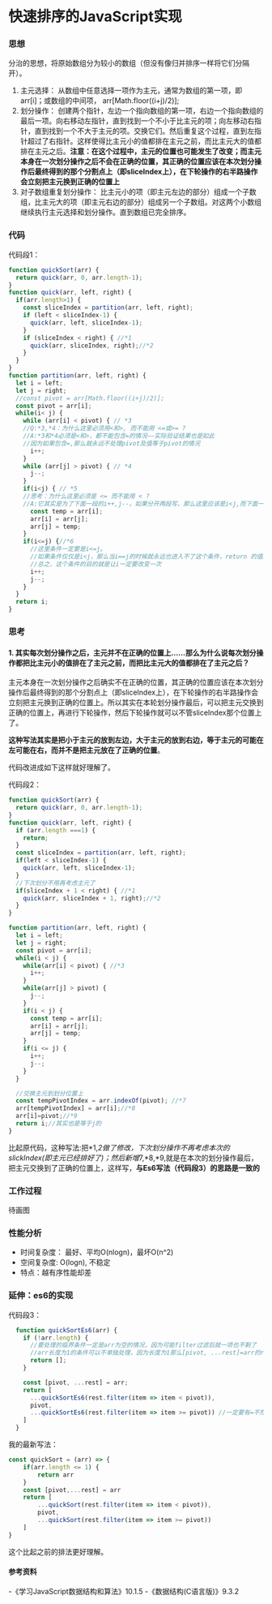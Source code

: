 # 快速排序的JavaScript实现

### 思想
分治的思想，将原始数组分为较小的数组（但没有像归并排序一样将它们分隔开）。

1. 主元选择： 从数组中任意选择一项作为主元，通常为数组的第一项，即arr[i]；或数组的中间项， arr[Math.floor((i+j)/2)];
2. 划分操作： 创建两个指针，左边一个指向数组的第一项，右边一个指向数组的最后一项。向右移动左指针，直到找到一个不小于比主元的项；向左移动右指针，直到找到一个不大于主元的项。交换它们。然后重复这个过程，直到左指针超过了右指针。这样使得比主元小的值都排在主元之前，而比主元大的值都排在主元之后。**注意：在这个过程中，主元的位置也可能发生了改变；而主元本身在一次划分操作之后不会在正确的位置，其正确的位置应该在本次划分操作后最终得到的那个分割点上（即sliceIndex上），在下轮操作的右半路操作会立刻把主元换到正确的位置上**
3. 对子数组重复划分操作： 比主元小的项（即主元左边的部分）组成一个子数组，比主元大的项（即主元右边的部分）组成另一个子数组。对这两个小数组继续执行主元选择和划分操作。直到数组已完全排序。

### 代码
代码段1：

```js
function quickSort(arr) {
  return quick(arr, 0, arr.length-1);
}
function quick(arr, left, right) {
  if(arr.length>1) {
    const sliceIndex = partition(arr, left, right);
    if (left < sliceIndex-1) {
      quick(arr, left, sliceIndex-1);
    }
    if (sliceIndex < right) { //*1
      quick(arr, sliceIndex, right);//*2
    }
  }  
}
function partition(arr, left, right) {
  let i = left;
  let j = right;
  //const pivot = arr[Math.floor((i+j)/2)];
  const pivot = arr[i];
  while(i< j) { 
    while (arr[i] < pivot) { // *3
    //Q:*3,*4：为什么这里必须用<和>, 而不能用 <=或>= ?
    //A:*3和*4必须是<和>，都不能包含=的情况——实际验证结果也是如此
    //因为如果包含=,那么就永远不处理pivot及值等于pivot的情况
      i++;
    }
    while (arr[j] > pivot) { // *4
      j--;
    }
    if(i<j) { // *5 
    //思考：为什么这里必须是 <= 而不能用 < ?
    //A:它其实是为了下面一段的i++,j--。如果分开两段写，那么这里应该是i<j,而下面一段应该是i<=j
      const temp = arr[i];
      arr[i] = arr[j];
      arr[j] = temp;
    }
    if(i<=j) {//*6
      //这里条件一定要是i<=j。 
      //如果条件仅仅是i<j，那么当i==j的时候就永远也进入不了这个条件，return 的值就是i也是j。那么这一整段partion代码下来，i可能从来没有变过，又原封不动地return了i,即  const sliceIndex = partition(arr, left, right);的这个sliceIndex是和参数left相等的，那么在接下来的quick(arr, sliceIndex, right)就等于之前的quick(arr,left,right)，无限循环了。。。
      //总之，这个条件的目的就是让i一定要改变一次
      i++;
      j--;
    }
  }
  return i;
}
```

### 思考
#### 1. 其实每次划分操作之后，主元并不在正确的位置上……那么为什么说每次划分操作都把比主元小的值排在了主元之前，而把比主元大的值都排在了主元之后？

主元本身在一次划分操作之后确实不在正确的位置，其正确的位置应该在本次划分操作后最终得到的那个分割点上（即sliceIndex上），在下轮操作的右半路操作会立刻把主元换到正确的位置上。所以其实在本轮划分操作最后，可以把主元交换到正确的位置上，再进行下轮操作，然后下轮操作就可以不管sliceIndex那个位置上了。

**这种写法其实是把小于主元的放到左边，大于主元的放到右边，等于主元的可能在左可能在右，而并不是把主元放在了正确的位置**。

代码改进成如下这样就好理解了。

代码段2：
```js
function quickSort(arr) {
  return quick(arr, 0, arr.length-1);
}
function quick(arr, left, right) {
  if (arr.length ===1) {
    return;
  }
  const sliceIndex = partition(arr, left, right);
  if(left < sliceIndex-1) {
    quick(arr, left, sliceIndex-1);
  }
  //下次划分不用再考虑主元了
  if(sliceIndex + 1 < right) { //*1
    quick(arr, sliceIndex + 1, right);//*2
  }
}

function partition(arr, left, right) {
  let i = left;
  let j = right;
  const pivot = arr[i];
  while(i < j) {
    while(arr[i] < pivot) { //*3
      i++;
    }
    while(arr[j] > pivot) {
      j--;
    }
    if(i < j) {
      const temp = arr[i];
      arr[i] = arr[j];
      arr[j] = temp;
    }
    if(i <= j) { 
      i++;
      j--;
    }
  }

  //交换主元到划分位置上
  const tempPivotIndex = arr.indexOf(pivot); //*7
  arr[tempPivotIndex] = arr[i];//*8
  arr[i]=pivot;//*9
  return i;//其实也是等于j的
}
```
比起原代码，这种写法:把*1,*2做了修改，下次划分操作不再考虑本次的slickIndex(即主元已经排好了)；然后新增*7,*8,*9,就是在本次的划分操作最后，把主元交换到了正确的位置上，这样写，**与Es6写法（代码段3）的思路是一致的**

### 工作过程

待画图


### 性能分析
- 时间复杂度： 最好、平均O(nlogn)，最坏O(n^2)
- 空间复杂度: O(logn),  不稳定
- 特点：越有序性能却差

### 延伸：es6的实现
代码段3：

```js
  function quickSortEs6(arr) {
    if (!arr.length) { 
      //要处理的临界条件一定是arr为空的情况，因为可能filter过滤后就一项也不剩了
      //arr长度为1的条件可以不单独处理，因为长度为1那么[pivot, ...rest]=arr的rest就为[]了
      return [];
    }

    const [pivot, ...rest] = arr;
    return [
      ...quickSortEs6(rest.filter(item => item < pivot)),
      pivot,
      ...quickSortEs6(rest.filter(item => item >= pivot)) //一定要有=不然和pivot相等的其他值会被过滤掉
    ]
  }
```

我的最新写法：
```js
const quickSort = (arr) => {
    if(arr.length <= 1) {
        return arr
    }
    const [pivot,...rest] = arr
    return [
        ...quickSort(rest.filter(item => item < pivot)),
        pivot,
        ...quickSort(rest.filter(item => item >= pivot))
    ]
}
```
这个比起之前的排法更好理解。


#### 参考资料
-《学习JavaScript数据结构和算法》10.1.5
-《数据结构(C语言版)》9.3.2
